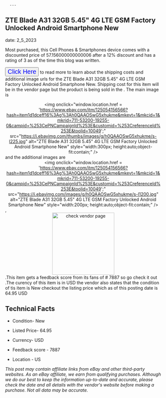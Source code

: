  
      ---
      

 ## ZTE Blade A31 32GB 5.45" 4G LTE GSM Factory Unlocked Android Smartphone New 

 

      

date: 2_5_2023
     

    
      

Most purchased, this Cell Phones & Smartphones device comes with a discounted price of 57.156000000000006 after a 12% discount and has a rating of  3 as of the time this blog was written.

 <button style="font-size:20px;color:blue" onclick="window.location.href = 'https://www.ebay.com/itm/125054156566?hash=item1d1dceff16%3Ag%3Ah0QAAOSwG5xhukme&mkevt=1&mkcid=1&mkrid=711-53200-19255-0&campid=%253CePNCampaignId%253E&customid=%253CreferenceId%253E&toolid=10049'">Click Here</button>  to read more to learn about the shipping costs and additional image urls for the ZTE Blade A31 32GB 5.45" 4G LTE GSM Factory Unlocked Android Smartphone New. Shipping cost for this item will be in the vendor page but the product is being sold in the . The main image is <div style="text-align:center;"><img onclick="window.location.href = 'https://www.ebay.com/itm/125054156566?hash=item1d1dceff16%3Ag%3Ah0QAAOSwG5xhukme&mkevt=1&mkcid=1&mkrid=711-53200-19255-0&campid=%253CePNCampaignId%253E&customid=%253CreferenceId%253E&toolid=10049';" src="https://i.ebayimg.com/thumbs/images/g/h0QAAOSwG5xhukme/s-l225.jpg" alt="ZTE Blade A31 32GB 5.45" 4G LTE GSM Factory Unlocked Android Smartphone New" style="width:300px; height:auto;object-fit:contain;" /></div> and the additional images are <div style="text-align:center;"><img onclick="window.location.href = 'https://www.ebay.com/itm/125054156566?hash=item1d1dceff16%3Ag%3Ah0QAAOSwG5xhukme&mkevt=1&mkcid=1&mkrid=711-53200-19255-0&campid=%253CePNCampaignId%253E&customid=%253CreferenceId%253E&toolid=10049';" src="https://i.ebayimg.com/images/g/h0QAAOSwG5xhukme/s-l1200.jpg" alt="ZTE Blade A31 32GB 5.45" 4G LTE GSM Factory Unlocked Android Smartphone New" style="width:200px; height:auto;object-fit:contain;" /></div>,<div style="text-align:center;"><img onclick="window.location.href = 'https://www.ebay.com/itm/125054156566?hash=item1d1dceff16%3Ag%3Ah0QAAOSwG5xhukme&mkevt=1&mkcid=1&mkrid=711-53200-19255-0&campid=%253CePNCampaignId%253E&customid=%253CreferenceId%253E&toolid=10049';" src="https://origin-galleryplus.ebayimg.com/ws/web/125054156566_2_0_1/225x225.jpg,https://origin-galleryplus.ebayimg.com/ws/web/125054156566_3_0_1/225x225.jpg,https://origin-galleryplus.ebayimg.com/ws/web/125054156566_4_0_1/225x225.jpg,https://origin-galleryplus.ebayimg.com/ws/web/125054156566_5_0_1/225x225.jpg,https://origin-galleryplus.ebayimg.com/ws/web/125054156566_6_0_1/225x225.jpg" alt="check vendor page" style="width:200px; height:auto;object-fit:contain;"/></div>.This item gets a feedback score from its fans of # 7887 so go check it out .The curency of this item is in USD the vendor also states that the condition of tis item is New checkout the listing price which as of this posting date is  64.95 USD 


      
      

 ## Technical Facts 



      

 - Condition- New 


      

 - Listed Price- 64.95 


      

 - Currency- USD 


      

 - Feedback score - 7887 


      

 - Location - US 



      

*_This post may contain affiliate links from eBay and other third-party websites. As an eBay affiliate, we earn from qualifying purchases. Although we do our best to keep the information up-to-date and accurate, please check the date and all details with the vendor's website before making a purchase. Not all data may be accurate._*



      
      